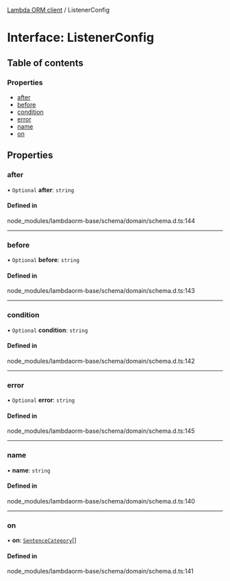 [Lambda ORM client](../README.md) / ListenerConfig

# Interface: ListenerConfig

## Table of contents

### Properties

- [after](ListenerConfig.md#after)
- [before](ListenerConfig.md#before)
- [condition](ListenerConfig.md#condition)
- [error](ListenerConfig.md#error)
- [name](ListenerConfig.md#name)
- [on](ListenerConfig.md#on)

## Properties

### after

• `Optional` **after**: `string`

#### Defined in

node_modules/lambdaorm-base/schema/domain/schema.d.ts:144

___

### before

• `Optional` **before**: `string`

#### Defined in

node_modules/lambdaorm-base/schema/domain/schema.d.ts:143

___

### condition

• `Optional` **condition**: `string`

#### Defined in

node_modules/lambdaorm-base/schema/domain/schema.d.ts:142

___

### error

• `Optional` **error**: `string`

#### Defined in

node_modules/lambdaorm-base/schema/domain/schema.d.ts:145

___

### name

• **name**: `string`

#### Defined in

node_modules/lambdaorm-base/schema/domain/schema.d.ts:140

___

### on

• **on**: [`SentenceCategory`](../enums/SentenceCategory.md)[]

#### Defined in

node_modules/lambdaorm-base/schema/domain/schema.d.ts:141
